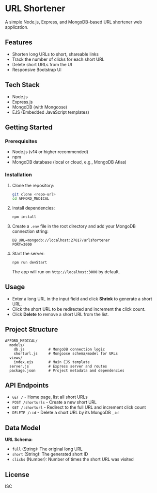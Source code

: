 # URL Shortener

A simple Node.js, Express, and MongoDB-based URL shortener web application.

## Features
- Shorten long URLs to short, shareable links
- Track the number of clicks for each short URL
- Delete short URLs from the UI
- Responsive Bootstrap UI

## Tech Stack
- Node.js
- Express.js
- MongoDB (with Mongoose)
- EJS (Embedded JavaScript templates)


## Getting Started

### Prerequisites
- Node.js (v14 or higher recommended)
- npm
- MongoDB database (local or cloud, e.g., MongoDB Atlas)

### Installation
1. Clone the repository:
   ```sh
   git clone <repo-url>
   cd AFFORD_MEDICAL
   ```
2. Install dependencies:
   ```sh
   npm install
   ```
3. Create a `.env` file in the root directory and add your MongoDB connection string:
   ```env
   DB_URL=mongodb://localhost:27017/urlshortener
   PORT=3000
   ```
4. Start the server:
   ```sh
   npm run devStart
   ```
   The app will run on `http://localhost:3000` by default.

## Usage
- Enter a long URL in the input field and click **Shrink** to generate a short URL.
- Click the short URL to be redirected and increment the click count.
- Click **Delete** to remove a short URL from the list.

## Project Structure
```
AFFORD_MEDICAL/
  models/
    db.js           # MongoDB connection logic
    shorturl.js     # Mongoose schema/model for URLs
  views/
    index.ejs       # Main EJS template
  server.js         # Express server and routes
  package.json      # Project metadata and dependencies
```

## API Endpoints
- `GET /` - Home page, list all short URLs
- `POST /shorturls` - Create a new short URL
- `GET /:shorturl` - Redirect to the full URL and increment click count
- `DELETE /:id` - Delete a short URL by its MongoDB `_id`

## Data Model
**URL Schema:**
- `full` (String): The original long URL
- `short` (String): The generated short ID
- `clicks` (Number): Number of times the short URL was visited

## License
ISC
